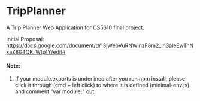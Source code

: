 # TripPlanner
A Trip Planner Web Application for CS5610 final project.

Initial Proposal:
https://docs.google.com/document/d/13jWebVuRNWinzF8m2_lh3aleEwTnNxaZ8GTQK_Wtp1Y/edit#

#### Note:
1. If your module.exports is underlined after you run npm install, please click it through (cmd + left click) to where it is defined (minimal-env.js) and comment "var module;" out. 




